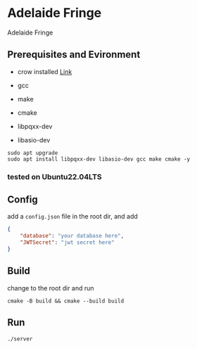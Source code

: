 # Adelaide Fringe

Adelaide Fringe

## Prerequisites and Evironment

* crow installed [Link](https://github.com/CrowCpp/Crow/releases/download/v1.2.1.2/Crow-1.2.1-Linux.deb)

* gcc

* make

* cmake

* libpqxx-dev

* libasio-dev

```shell
sudo apt upgrade
sudo apt install libpqxx-dev libasio-dev gcc make cmake -y
```

### tested on Ubuntu22.04LTS

## Config
add a `config.json` file in the root dir, and add
```json
{
    "database": "your database here",
    "JWTSecret": "jwt secret here"
}
```

## Build
change to the root dir and run
```shell
cmake -B build && cmake --build build
```

## Run
```shell
./server
```